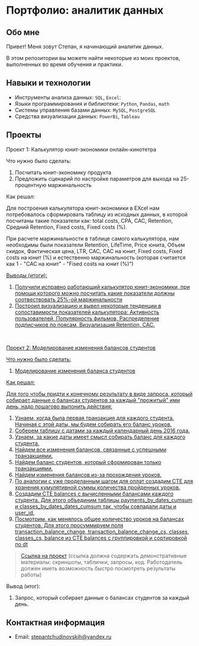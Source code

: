 # Портфолио: аналитик данных

## Обо мне 

Привет! Меня зовут Степан, я начинающий аналитик данных. 

В этом репозитории вы можете найти некоторые из моих проектов, выполненных во время обучения и практики.
<br>

## Навыки и технологии
- Инструменты анализа данных: ``SQL``, ``Excel``: 
- Языки программирования и библиотеки: ``Python``, ``Pandas``, ``math`` 
- Системы управления базами данных: ``MySQL``, ``PostgreSQL``
- Средства визуализации данных: ``PowerBi``, ``Tableau``




## Проекты
<p> Проект 1: Калькулятор юнит-экономики онлайн-кинотетра</p>
<p>Что нужно было сделать:<p>
<ol>
  <li>Посчитать юнит-экономику продукта</li>
  <li>Предложить сценарий по настройке параметров для выхода на 25-процентную маржинальность</li>
</ol>

<p>Как решал: <p>
        <p> Для построения калькулятора юнит-экономики в EXcel нам потребовалось сформировать таблицу из исходных данных, в которой посчитаны такие показатели как: total costs, CPA, CAC, Retention, Средний Retention, Fixed costs, Fixed costs (%). </p>
        <p> При расчете маржинальности в таблице самого калькулятора, нам необходимы были показатели Retention, LifeTime, Price юнита, Объем скидок, Фактическая цена, LTR, CAC, CAC на юнит, Fixed costs, Fixed costs на юнит (%) и естественно маржинальность (которая считается как 1 - "CAC на юнит" - "Fised costs на юнит (%)") </p>
        


> <a href="https://github.com/stepan-portfolio/data-analytics/blob/main/Project%201.xlsx">
<p>Выводы (итоги):<p>
<ol>
  <li>Получили исправно работающий калькулятор юнит-экономики, при помощи которого можно посчитать какие показатели должны соотвествовать 25%-ой маржинальности</li>
  <li>Построил визуализацию и вывел некоторые тенденции в сопоставимости показателей калькулятора: Активность пользователей, Популярность фильмов, Распределение подписчиков по поясам, Визуализация Retention, CAC.  </li>
</ol>
<br> 


<p>Проект 2: Моделирование изменения балансов студентов</p> 
<p>Что нужно было сделать:<p>
<ol>
  <li>Моделирование изменения баланса студентов</li>
  
</ol>

<p>Как решал:<p>
<p>Для того чтобы придти к конечному результату в виде запроса, который собирает данные о балансах студентов за каждый "прожитый" ими день, надо пошагово выпонить действия: </p>
<ol>
        <li>Узнаем, когда была первая транзакция для каждого студента. Начиная с этой даты, мы будем собирать его баланс уроков.</li>
        <li>Соберем таблицу с датами за каждый календарный день 2016 года. </li>
        <li>Узнаем, за какие даты имеет смысл собирать баланс для каждого студента.</li>
        <li>Найдем все изменения балансов, связанные с успешными транзакциями.</li>
        <li>Найдем баланс студентов, который сформирован только транзакциями.</li>
        <li>Найдем изменения балансов из-за прохождения уроков. </li>
        <li>По аналогии с уже проделанным шагом для оплат создадим CTE для хранения кумулятивной суммы количества пройденных уроков. </li>
        <li>Создадим CTE balances с вычисленными балансами каждого студента. Для этого объединим таблицы payments_by_dates_cumsum и classes_by_dates_dates_cumsum так, чтобы совпадали даты и user_id.</li>
        <li>Посмотрим, как менялось общее количество уроков на балансах студентов. Для этого просуммируем поля transaction_balance_change, transaction_balance_change_cs, classes, classes_cs, balance из CTE balances с группировкой и сортировкой по dt</li>
</ol>

> <a href="https://github.com/Skyproportfolio/data-analytics-5month/blob/main/Проект%205.xlsx">Ссылка на проект</a>
(ссылка должна содержать демонстративные материалы: скриншоты, таблички, запросы, код. Работодатель должен иметь возможность быстро посмотреть результаты работы)
 
 <p>Вывод (итог):<p>
<ol>
  <li>Запрос, который собирает данные о балансах студентов за каждый день.</li>
</ol>

## Контактная информация
- Email: stepantchudinovskih@yandex.ru


